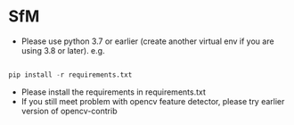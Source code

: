 # SfM
- Please use python 3.7 or earlier (create another virtual env if you are using 3.8 or later). e.g. 
```python

pip install -r requirements.txt
```
- Please install the requirements in requirements.txt
- If you still meet problem with opencv feature detector, please try earlier version of opencv-contrib
